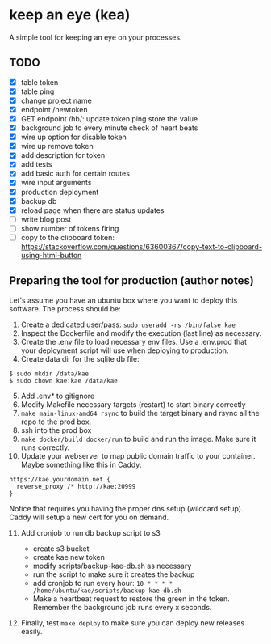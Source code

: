 # keep an eye (kea)

A simple tool for keeping an eye on your processes.

## TODO

- [x] table token
- [x] table ping
- [x] change project name
- [x] endpoint /newtoken
- [x] GET endpoint /hb/<token>: update token ping store the value
- [x] background job to every minute check of heart beats
- [x] wire up option for disable token
- [x] wire up remove token
- [x] add description for token
- [x] add tests
- [x] add basic auth for certain routes
- [x] wire input arguments
- [x] production deployment
- [x] backup db
- [x] reload page when there are status updates
- [ ] write blog post
- [ ] show number of tokens firing
- [ ] copy to the clipboard token: https://stackoverflow.com/questions/63600367/copy-text-to-clipboard-using-html-button

## Preparing the tool for production (author notes)

Let's assume you have an ubuntu box where you want to deploy this software.
The process should be:

1. Create a dedicated user/pass: `sudo useradd -rs /bin/false kae`
2. Inspect the Dockerfile and modify the execution (last line) as necessary.
3. Create the .env file to load necessary env files.
   Use a .env.prod that your deployment script will use when deploying to production.
4. Create data dir for the sqlite db file:

```
$ sudo mkdir /data/kae
$ sudo chown kae:kae /data/kae
```

5. Add .env\* to gitignore
6. Modify Makefile necessary targets (restart) to start binary correctly
7. `make main-linux-amd64 rsync` to build the target binary and rsync all the repo to the prod box.
8. ssh into the prod box
9. `make docker/build docker/run` to build and run the image. Make sure it runs correctly.
10. Update your webserver to map public domain traffic to your container. Maybe something like this in Caddy:

```
https://kae.yourdomain.net {
  reverse_proxy /* http://kae:20999
}
```

Notice that requires you having the proper dns setup (wildcard setup). Caddy will setup a new cert
for you on demand.

11. Add cronjob to run db backup script to s3

    - create s3 bucket
    - create kae new token
    - modify scripts/backup-kae-db.sh as necessary
    - run the script to make sure it creates the backup
    - add cronjob to run every hour: `10 * * * * /home/ubuntu/kae/scripts/backup-kae-db.sh`
    - Make a heartbeat request to restore the green in the token. Remember the background job runs every x seconds.

12. Finally, test `make deploy` to make sure you can deploy new releases easily.
